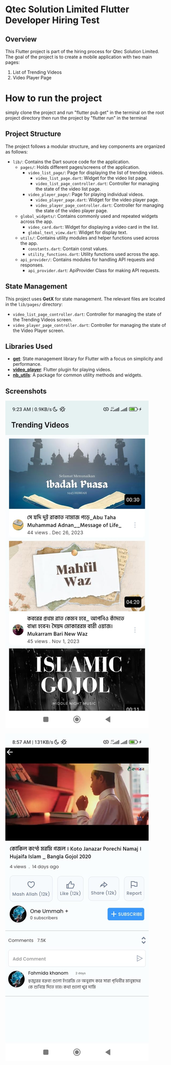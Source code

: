 # Qtec Solution Limited Flutter Developer Hiring Test

## Overview

This Flutter project is part of the hiring process for Qtec Solution Limited. The goal of the project is to create a mobile application with two main pages:
1. List of Trending Videos
2. Video Player Page

# How to run the project
simply clone the project and run "flutter pub get" in the terminal on the root project directory
then run the project by "flutter run" in the terminal


## Project Structure

The project follows a modular structure, and key components are organized as follows:

- `lib/`: Contains the Dart source code for the application.
    - `pages/`: Holds different pages/screens of the application.
        - `video_list_page/`: Page for displaying the list of trending videos.
            - `video_list_page.dart`: Widget for the video list page.
            - `video_list_page_controller.dart`: Controller for managing the state of the video list page.
        - `video_player_page/`: Page for playing individual videos.
            - `video_player_page.dart`: Widget for the video player page.
            - `video_player_page_controller.dart`: Controller for managing the state of the video player page.
    - `global_widgets/`: Contains commonly used and repeated widgets across the app.
        - `video_card.dart`: Widget for displaying a video card in the list.
        - `global_text_view.dart`: Widget for display text.
    - `utils/`: Contains utility modules and helper functions used across the app.
        - `constants.dart`: Contain const values.
        - `utility_functions.dart`: Utility functions used across the app.
    - `api_provider/`: Contains modules for handling API requests and responses.
        - `api_provider.dart`: ApiProvider Class for making API requests.

## State Management

This project uses **GetX** for state management. The relevant files are located in the `lib/pages/` directory:

- `video_list_page_controller.dart`: Controller for managing the state of the Trending Videos screen.
- `video_player_page_controller.dart`: Controller for managing the state of the Video Player screen.

## Libraries Used

- **[get](https://pub.dev/packages/get)**: State management library for Flutter with a focus on simplicity and performance.
- **[video_player](https://pub.dev/packages/video_player)**: Flutter plugin for playing videos.
- **[nb_utils](https://pub.dev/packages/nb_utils)**: A package for common utility methods and widgets.

## Screenshots

![Trending Videos Screen](video_list_page.jpeg)

![Video Player Screen](video_player_page.jpeg)




